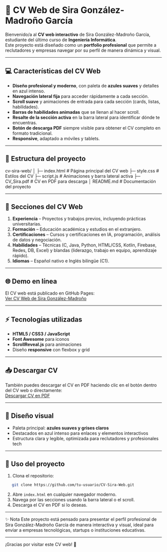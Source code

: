 # 🌟 CV Web de Sira González-Madroño García

Bienvenido/a al **CV web interactivo** de Sira González-Madroño García, estudiante del último curso de **Ingeniería Informática**.  
Este proyecto está diseñado como un **portfolio profesional** que permite a reclutadores y empresas navegar por su perfil de manera dinámica y visual.

---

## 💻 Características del CV Web

- **Diseño profesional y moderno**, con paleta de **azules suaves** y detalles en azul intenso.  
- **Navegación lateral fija** para acceder rápidamente a cada sección.  
- **Scroll suave** y animaciones de entrada para cada sección (cards, listas, habilidades).  
- **Barras de habilidades animadas** que se llenan al hacer scroll.  
- **Resalte de la sección activa** en la barra lateral para identificar dónde te encuentras.  
- **Botón de descarga PDF** siempre visible para obtener el CV completo en formato tradicional.  
- **Responsive**, adaptado a móviles y tablets.

---

## 📂 Estructura del proyecto

cv-sira-web/
│
├─ index.html # Página principal del CV web
├─ style.css # Estilos del CV
├─ script.js # Animaciones y barra lateral activa
├─ CV_Sira.pdf # CV en PDF para descarga
│
README.md # Documentación del proyecto


---

## 🚀 Secciones del CV Web

1. **Experiencia** – Proyectos y trabajos previos, incluyendo prácticas universitarias.  
2. **Formación** – Educación académica y estudios en el extranjero.  
3. **Certificaciones** – Cursos y certificaciones en IA, programación, análisis de datos y negociación.  
4. **Habilidades** – Técnicas (C, Java, Python, HTML/CSS, Kotlin, Firebase, Redes, DB, Excel) y blandas (liderazgo, trabajo en equipo, aprendizaje rápido).  
5. **Idiomas** – Español nativo e Inglés bilingüe (C1).

---

## 🌐 Demo en línea

El CV web está publicado en GitHub Pages:  
[Ver CV Web de Sira González-Madroño](https://tu-usuario.github.io/CV-Sira-Web/)

---

## ⚡ Tecnologías utilizadas

- **HTML5 / CSS3 / JavaScript**  
- **Font Awesome** para iconos  
- **ScrollReveal.js** para animaciones  
- Diseño **responsive** con flexbox y grid

---

## 📥 Descargar CV

También puedes descargar el CV en PDF haciendo clic en el botón dentro del CV web o directamente:  
[Descargar CV en PDF](CV_Sira.pdf)

---

## 🎨 Diseño visual

- Paleta principal: **azules suaves y grises claros**  
- Destacados en azul intenso para enlaces y elementos interactivos  
- Estructura clara y legible, optimizada para reclutadores y profesionales tech  

---

## 📌 Uso del proyecto

1. Clona el repositorio:
```bash
   git clone https://github.com/tu-usuario/CV-Sira-Web.git
```
2. Abre `index.html` en cualquier navegador moderno.
3. Navega por las secciones usando la barra lateral o el scroll.
4. Descarga el CV en PDF si lo deseas.

---

✨ Nota
Este proyecto está pensado para presentar el perfil profesional de Sira González-Madroño García de manera interactiva y visual, ideal para enviar a empresas tecnológicas, startups o instituciones educativas.

---

¡Gracias por visitar este CV web! 🚀
